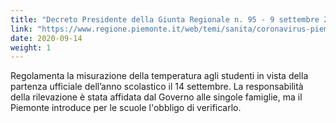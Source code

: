 ```yaml
---
title: "Decreto Presidente della Giunta Regionale n. 95 - 9 settembre 2020"
link: "https://www.regione.piemonte.it/web/temi/sanita/coronavirus-piemonte-ordinanze-circolari-disposizioni-attuative"
date: 2020-09-14
weight: 1
---
```


Regolamenta la misurazione della temperatura agli studenti in vista della partenza ufficiale dell’anno scolastico il 14 settembre. La responsabilità della rilevazione è stata affidata dal Governo alle singole famiglie, ma il Piemonte introduce per le scuole l'obbligo di verificarlo.